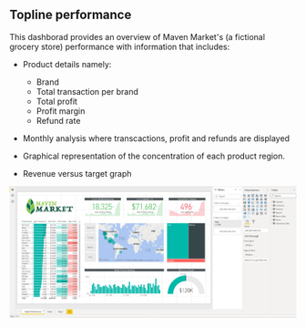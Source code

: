 ## Topline performance

This dashborad provides an overview of Maven Market's (a fictional grocery store) performance with information that includes:

* Product details namely:
  * Brand
  * Total transaction per brand
  * Total profit
  * Profit margin
  * Refund rate

* Monthly analysis where transcactions, profit and refunds are displayed

* Graphical representation of the concentration of each product region.

* Revenue versus target graph 

<p align="center">
  <img width="1200" src="https://github.com/Mufumi/Udemy---Microsoft-Power-BI-Desktop-for-Business-Intelligence/blob/main/Bonus%20Project/Documentation%20Illustration/MM_Topline_Performance.png" alt="Maven Market Topline performance">
</p>
